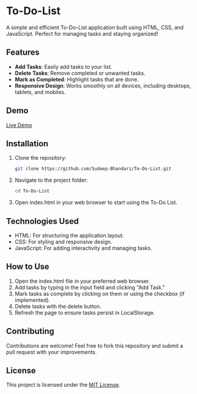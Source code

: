 # To-Do-List 

A simple and efficient To-Do-List application built using HTML, CSS, and JavaScript. Perfect for managing tasks and staying organized!

## Features

- **Add Tasks**: Easily add tasks to your list.
- **Delete Tasks**: Remove completed or unwanted tasks.
- **Mark as Completed**: Highlight tasks that are done.
- **Responsive Design**: Works smoothly on all devices, including desktops, tablets, and mobiles.

## Demo

[Live Demo](http://127.0.0.1:5500/41.Todo%20list%20app/Todo%20List%20App/index.html) 

## Installation

1. Clone the repository:
   ```bash
   git clone https://github.com/Sudeep-Bhandari/To-Do-List.git
2. Navigate to the project folder:
   ```bash
   cd To-Do-List
3. Open index.html in your web browser to start using the To-Do List.

## Technologies Used
- HTML: For structuring the application layout.
- CSS: For styling and responsive design.
- JavaScript: For adding interactivity and managing tasks.

## How to Use
1. Open the index.html file in your preferred web browser.
2. Add tasks by typing in the input field and clicking "Add Task."
3. Mark tasks as complete by clicking on them or using the checkbox (if implemented).
4. Delete tasks with the delete button.
5. Refresh the page to ensure tasks persist in LocalStorage.

## Contributing
Contributions are welcome! Feel free to fork this repository and submit a pull request with your improvements.

## License
This project is licensed under the [MIT License](https://choosealicense.com/licenses/mit/).
